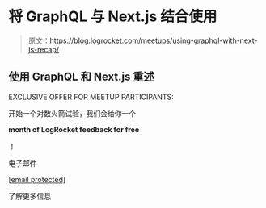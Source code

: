 # 将 GraphQL 与 Next.js 结合使用

> 原文：<https://blog.logrocket.com/meetups/using-graphql-with-next-js-recap/>

## 使用 GraphQL 和 Next.js 重述

EXCLUSIVE OFFER FOR MEETUP PARTICIPANTS:

开始一个对数火箭试验，我们会给你一个

**month of LogRocket feedback for free**

！

电子邮件

[[email protected]](/cdn-cgi/l/email-protection)

了解更多信息